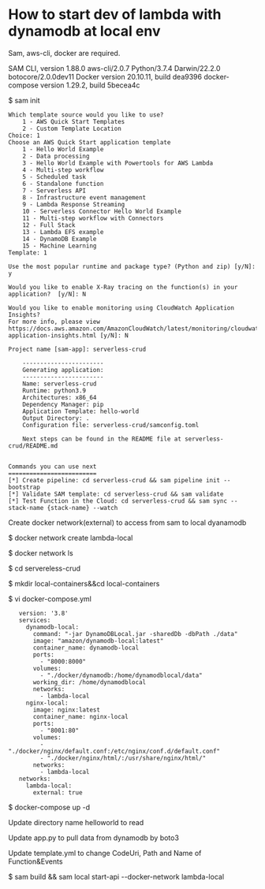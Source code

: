# How to start dev of lambda with dynamodb at local env

Sam, aws-cli, docker are required.

SAM CLI, version 1.88.0
aws-cli/2.0.7 Python/3.7.4 Darwin/22.2.0 botocore/2.0.0dev11
Docker version 20.10.11, build dea9396
docker-compose version 1.29.2, build 5becea4c

$ sam init
```
Which template source would you like to use?
	1 - AWS Quick Start Templates
	2 - Custom Template Location
Choice: 1
Choose an AWS Quick Start application template
	1 - Hello World Example
	2 - Data processing
	3 - Hello World Example with Powertools for AWS Lambda
	4 - Multi-step workflow
	5 - Scheduled task
	6 - Standalone function
	7 - Serverless API
	8 - Infrastructure event management
	9 - Lambda Response Streaming
	10 - Serverless Connector Hello World Example
	11 - Multi-step workflow with Connectors
	12 - Full Stack
	13 - Lambda EFS example
	14 - DynamoDB Example
	15 - Machine Learning
Template: 1

Use the most popular runtime and package type? (Python and zip) [y/N]: y

Would you like to enable X-Ray tracing on the function(s) in your application?  [y/N]: N

Would you like to enable monitoring using CloudWatch Application Insights?
For more info, please view https://docs.aws.amazon.com/AmazonCloudWatch/latest/monitoring/cloudwatch-application-insights.html [y/N]: N

Project name [sam-app]: serverless-crud

    -----------------------
    Generating application:
    -----------------------
    Name: serverless-crud
    Runtime: python3.9
    Architectures: x86_64
    Dependency Manager: pip
    Application Template: hello-world
    Output Directory: .
    Configuration file: serverless-crud/samconfig.toml
    
    Next steps can be found in the README file at serverless-crud/README.md
        

Commands you can use next
=========================
[*] Create pipeline: cd serverless-crud && sam pipeline init --bootstrap
[*] Validate SAM template: cd serverless-crud && sam validate
[*] Test Function in the Cloud: cd serverless-crud && sam sync --stack-name {stack-name} --watch
```

Create docker network(external) to access from sam to local dyanamodb

$ docker network create lambda-local

$ docker network ls 

$ cd servereless-crud

$ mkdir local-containers&&cd local-containers

$ vi docker-compose.yml

```
   version: '3.8'
   services:
     dynamodb-local:
       command: "-jar DynamoDBLocal.jar -sharedDb -dbPath ./data"
       image: "amazon/dynamodb-local:latest"
       container_name: dynamodb-local
       ports:
         - "8000:8000"
       volumes:
         - "./docker/dynamodb:/home/dynamodblocal/data"
       working_dir: /home/dynamodblocal
       networks:
         - lambda-local
     nginx-local:
       image: nginx:latest
       container_name: nginx-local
       ports:
         - "8001:80"
       volumes:
         - "./docker/nginx/default.conf:/etc/nginx/conf.d/default.conf"
         - "./docker/nginx/html/:/usr/share/nginx/html/"
       networks:
         - lambda-local
   networks:
     lambda-local:
       external: true
```

$ docker-compose up -d

Update directory name helloworld to read

Update app.py to pull data from dynamodb by boto3

Update template.yml to change CodeUri, Path and Name of Function&Events

$ sam build && sam local start-api --docker-network lambda-local


